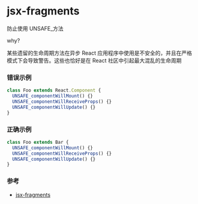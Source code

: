 # jsx-fragments

防止使用 UNSAFE\_方法

why?

某些遗留的生命周期方法在异步 React 应用程序中使用是不安全的，并且在严格模式下会导致警告。这些也恰好是在 React 社区中引起最大混乱的生命周期

### 错误示例

```jsx
class Foo extends React.Component {
  UNSAFE_componentWillMount() {}
  UNSAFE_componentWillReceiveProps() {}
  UNSAFE_componentWillUpdate() {}
}
```

### 正确示例

```jsx
class Foo extends Bar {
  UNSAFE_componentWillMount() {}
  UNSAFE_componentWillReceiveProps() {}
  UNSAFE_componentWillUpdate() {}
}
```

### 参考

- [jsx-fragments](https://github.com/jsx-eslint/eslint-plugin-react/blob/c42b624d0fb9ad647583a775ab9751091eec066f/docs/rules/jsx-fragments)

